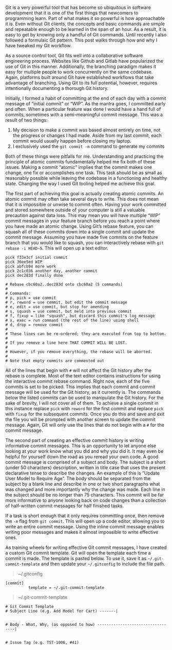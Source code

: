 Git is a very powerful tool that has become so ubiquitous in software development that it is one of the first things that newcomers to programming learn. Part of what makes it so powerful is how approachable it is. Even without Git clients, the concepts and basic commands are simple and repeatable enough to be learned in the span of an hour. As a result, it is easy to get by knowing only a handful of Git commands. Until recently I also followed a formulaic Git pattern. This post walks through how and why I have tweaked my Git workflow.

As a source control tool, Git fits well into a collaborative software engineering process. Websites like Github and Gitlab have popularized the use of Git in this manner. Additionally, the branching paradigm makes it easy for multiple people to work concurrently on the same codebase. Again, platforms built around Git have established workflows that take advantage of branching. Using Git to its full potential, however, requires intentionally documenting a thorough Git history.

Initially, I formed a habit of committing at the end of each day with a commit message of “initial commit” or “WIP”. As the mantra goes, I committed early and often. When a particular feature was done I would have a hand full of commits, sometimes with a semi-meaningful commit message. This was a result of two things:

1) My decision to make a commit was based almost entirely on time, not the progress or changes I had made. Aside from my last commit, each commit would usually happen before closing my laptop.
2) I exclusively used the `git commit -m` command to generate my commits

Both of these things were pitfalls for me. Understanding and practicing the principle of atomic commits fundamentally helped me fix both of these issues. Making a commit “atomic” implies that the commit makes one change, one fix or accomplishes one task. This task should be as small as reasonably possible while leaving the codebase in a functioning and healthy state. Changing the way I used Git tooling helped me achieve this goal.

The first part of achieving this goal is actually creating atomic commits. An atomic commit may often take several days to write. This does not mean that it is impossible or unwise to commit often. Having your work committed and stored somewhere outside of your computer is still a valuable precaution against data loss. This may mean you will have multiple “WIP” commit messages in your feature branch before you reach a point where you have made an atomic change. Using Git’s rebase feature, you can squash all of these commits down into a single commit and update the commit message. Assuming you have made five commits on the feature branch that you would like to squash, you can interactively rebase with `git rebase -i HEAD~5`. This will open up a text editor.

```
pick f33e3cf initial commit
pick 36ee5ed WIP
pick abfcb94 more work
pick 2c1c036 another day, another commit
pick dec283d finally done

# Rebase cbc60a2..dec283d onto cbc60a2 (5 commands)
#
# Commands:
# p, pick = use commit
# r, reword = use commit, but edit the commit message
# e, edit = use commit, but stop for amending
# s, squash = use commit, but meld into previous commit
# f, fixup = like "squash", but discard this commit's log message
# x, exec = run command (the rest of the line) using shell
# d, drop = remove commit
#
# These lines can be re-ordered; they are executed from top to bottom.
#
# If you remove a line here THAT COMMIT WILL BE LOST.
#
# However, if you remove everything, the rebase will be aborted.
#
# Note that empty commits are commented out
```

All of the lines that begin with `#` will not affect the Git history after the rebase is complete. Most of the text editor contains instructions for using the interactive commit rebase command. Right now, each of the five commits is set to be picked. This implies that each commit and commit message will be used for the Git history, as it currently is. The commands below the listed commits can be used to manipulate the Git history. For the sake of brevity, I will not cover all of them. To achieve a single commit in this instance replace `pick` with `reword` for the first commit and replace `pick` with `fixup` for the subsequent commits. Once you do this and save and exit the file you will be prompted with another screen to update the commit message. Again, Git will only use the lines that do not begin with a `#` for the commit message.

The second part of creating an effective commit history is writing informative commit messages. This is an opportunity to let anyone else looking at your work know what you did and why you did it. It may even be helpful for yourself down the road as you reread your own code. A good commit message is comprised of a subject and body. The subject is a short (under 50 characters) description, written in title case that uses the present declarative tense to describe the changes. An example of this is “Update User Model to Require Age”. The body should be separated from the subject by a blank line and describe in one or two short paragraphs what was changed and more importantly why the change was made. Each line in the subject should be no longer than 75 characters. This commit will be far more informative to anyone looking back on code changes than a collection of half-written commit messages for half finished tasks.

If a task is short enough that it only requires committing once, then remove the `-m` flag from `git commit`. This will open up a code editor, allowing you to write an entire commit message. Using the inline commit message enables writing poor messages and makes it almost impossible to write effective ones.

As training wheels for writing effective Git commit messages, I have created a custom Git commit template. Git will open the template each time a commit is made. The template is pasted below. To use it, save it as `~/.git-commit-template` and then update your `~/.gitconfig` to include the file path.

> ~/.gitconfig

```
[commit]
          template = ~/.git-commit-template
```


> ~/.git-commit-template

```
# Git Commit Template
# Subject Line (e.g. Add Model for Cart) -------|


# Body - What, Why, (as opposed to how) ----------------------------------|


# Issue Tag (e.g. TST-1006, #41)
```